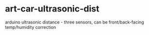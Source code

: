 # art-car-ultrasonic-dist
arduino ultrasonic distance - three sensors, can be front/back-facing temp/humidity correction
